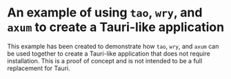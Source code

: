 # An example of using `tao`, `wry`, and `axum` to create a Tauri-like application

This example has been created to demonstrate how `tao`, `wry`, and `axum` can be used together to create a Tauri-like application that does not require installation. This is a proof of concept and is not intended to be a full replacement for Tauri.
